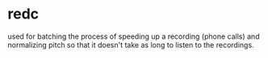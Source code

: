 # redc
used for batching the process of speeding up a recording (phone calls) and normalizing pitch so that it doesn't take as long to listen to the recordings.

